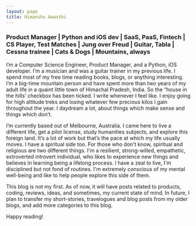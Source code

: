 ```yaml
---
layout: page
title: Himanshu Awasthi
---
```

<h3>Product Manager | Python and iOS dev | SaaS, PaaS, Fintech | CS Player, Test Matches | Jung over Freud | Guitar, Tabla | Cessna trainee | Cats & Dogs | Mountains, always</h3>

I’m a Computer Science Engineer, Product Manager, and a Python, iOS developer. I’m a musician and was a guitar trainer in my previous life.  I spend most of my free time reading books, blogs, or anything interesting. I’m a big-time mountain person and have spent more than two years of my adult life in a quaint little town of Himachal Pradesh, India. So the “house in the hills’ checkbox has been ticked. I write whenever I feel like. I enjoy going for high altitude treks and losing whatever few precious kilos I gain throughout the year. I daydream a lot, about things which make sense and things which don’t.

I’m currently based out of Melbourne, Australia. I came here to live a different life, get a pilot license, study humanities subjects, and explore this foreign land. It’s a lot of work but that’s the pace at which my life usually moves. I have a spiritual side too. For those who don't know, spiritual and religious are two different things. I'm a resilient, strong-willed, empathetic, extroverted introvert individual, who likes to experience new things and believes in learning being a lifelong process. I have a zeal to live, I'm disciplined but not fond of routines. I'm extremely conscious of my mental well-being and like to help people explore this side of them. 

This blog is not my first. As of now, it will have posts related to products, coding, reviews, ideas, and sometimes, my current state of mind. In future, I plan to transfer my short-stories, travelogues and blog posts from my older blogs, and add more categories to this blog.

Happy reading!
